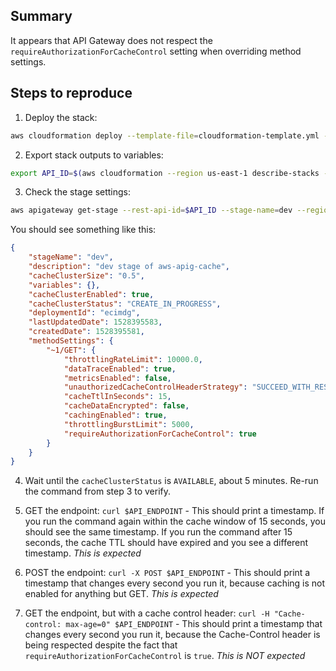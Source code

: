 ## Summary

It appears that API Gateway does not respect the `requireAuthorizationForCacheControl` setting when overriding method settings.

## Steps to reproduce

1. Deploy the stack:

```bash
aws cloudformation deploy --template-file=cloudformation-template.yml --stack-name=apig-cache-test --region=us-east-1 --capabilities=CAPABILITY_NAMED_IAM
```

2. Export stack outputs to variables:

```bash
export API_ID=$(aws cloudformation --region us-east-1 describe-stacks --stack-name apig-cache-test --query 'Stacks[0].Outputs[?OutputKey==`RestApiId`].OutputValue' --output text) API_ENDPOINT=$(aws cloudformation --region us-east-1 describe-stacks --stack-name apig-cache-test --query 'Stacks[0].Outputs[?OutputKey==`ServiceEndpoint`].OutputValue' --output text)
```

3. Check the stage settings:

```bash
aws apigateway get-stage --rest-api-id=$API_ID --stage-name=dev --region=us-east-1
```

You should see something like this:

```json
{
    "stageName": "dev",
    "description": "dev stage of aws-apig-cache",
    "cacheClusterSize": "0.5",
    "variables": {},
    "cacheClusterEnabled": true,
    "cacheClusterStatus": "CREATE_IN_PROGRESS",
    "deploymentId": "ecimdg",
    "lastUpdatedDate": 1528395583,
    "createdDate": 1528395581,
    "methodSettings": {
        "~1/GET": {
            "throttlingRateLimit": 10000.0,
            "dataTraceEnabled": true,
            "metricsEnabled": false,
            "unauthorizedCacheControlHeaderStrategy": "SUCCEED_WITH_RESPONSE_HEADER",
            "cacheTtlInSeconds": 15,
            "cacheDataEncrypted": false,
            "cachingEnabled": true,
            "throttlingBurstLimit": 5000,
            "requireAuthorizationForCacheControl": true
        }
    }
}
```

4. Wait until the `cacheClusterStatus` is `AVAILABLE`, about 5 minutes. Re-run the command from step 3 to verify.

5. GET the endpoint: `curl $API_ENDPOINT` - This should print a timestamp. If you run the command again within the cache window of 15 seconds, you should see the same timestamp. If you run the command after 15 seconds, the cache TTL should have expired and you see a different timestamp. *This is expected*

6. POST the endpoint: `curl -X POST $API_ENDPOINT` - This should print a timestamp that changes every second you run it, because caching is not enabled for anything but GET. *This is expected*

7. GET the endpoint, but with a cache control header: `curl -H "Cache-control: max-age=0" $API_ENDPOINT` - This should print a timestamp that changes every second you run it, because the Cache-Control header is being respected despite the fact that `requireAuthorizationForCacheControl` is `true`. *This is NOT expected*
